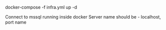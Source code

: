 docker-compose -f infra.yml up -d

Connect to mssql running inside docker
Server name should be - localhost, port name
